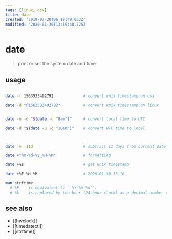 ```yaml
---
tags: [linux, osx]
title: date
created: '2019-07-30T06:19:49.033Z'
modified: '2020-01-30T13:16:48.725Z'
---
```


# date

> print or set the system date and time

## usage
```sh

date -r 1563533492792             # convert unix timestamp on osx

date -d "@1563533492792"          # convert unix timestamp on linux


date -u -d "$(date -d "8am")"     # convert local time to UTC

date -d "$(date -u -d "10am")"    # convert UTC time to local



date -v -11d                      # subtract 11 days from current date

date +"%m-%d-%y_%H-%M"            # formatting

date +%s                          # get unix timestamp

date +%F_%H-%M                    # 2020-01-30_13-16
```

```sh
man strftime
  # %F    is equivalent to ``%Y-%m-%d''.
  # %k    is replaced by the hour (24-hour clock) as a decimal number (0-23); single digits are preceded by a blank.
```

## see also
- [[hwclock]]
- [[timedatectl]]
- [[strftime]]
